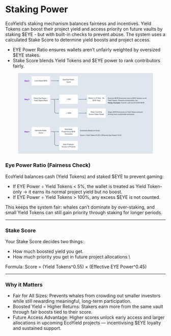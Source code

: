 # Staking Power

EcoYield’s staking mechanism balances fairness and incentives. Yield Tokens can boost their project yield and access priority on future vaults by staking $EYE - but with built-in checks to prevent abuse. The system uses a calculated Stake Score to determine yield boosts and project access.

* EYE Power Ratio ensures wallets aren’t unfairly weighted by oversized $EYE stakes.
* Stake Score blends Yield Tokens and $EYE power to rank contributors fairly.

<figure><img src="../.gitbook/assets/image (2).png" alt=""><figcaption></figcaption></figure>

### Eye Power Ratio (Fairness Check)

EcoYield balances cash (Yield Tokens) and staked $EYE to prevent gaming:

* If EYE Power ÷ Yield Tokens < 5%, the wallet is treated as Yield Token-only → it earns its normal project yield but no boost.
* If EYE Power ÷ Yield Tokens > 100%, any excess $EYE is not counted.



This keeps the system fair: whales can’t dominate by over-staking, and small Yield Tokens can still gain priority through staking for longer periods.

***

### Stake Score

Your Stake Score decides two things:

* How much boosted yield you get.
* How much priority you get in future project allocations.\


Formula: Score = (Yield Tokens^0.55) × (Effective EYE Power^0.45)

***

### Why it Matters

* Fair for All Sizes: Prevents whales from crowding out smaller investors while still rewarding meaningful, long-term participation.
* Boosted Yield = Higher Returns: Stakers earn more from the same vault through fair boosts tied to their score.
* Future Access Advantage: Higher scores unlock early access and larger allocations in upcoming EcoYield projects — incentivising $EYE loyalty and sustained support.

